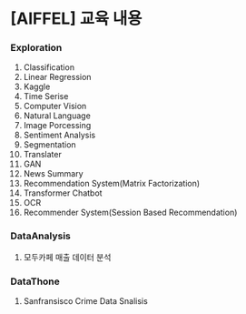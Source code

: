 # [AIFFEL] 교육 내용

### Exploration
01. Classification
02. Linear Regression
03. Kaggle
04. Time Serise
05. Computer Vision
06. Natural Language
07. Image Porcessing
08. Sentiment Analysis
09. Segmentation
10. Translater
11. GAN
12. News Summary
13. Recommendation System(Matrix Factorization)
14. Transformer Chatbot
15. OCR
16. Recommender System(Session Based Recommendation)

### DataAnalysis
01. 모두카페 매출 데이터 분석

### DataThone
01. Sanfransisco Crime Data Snalisis